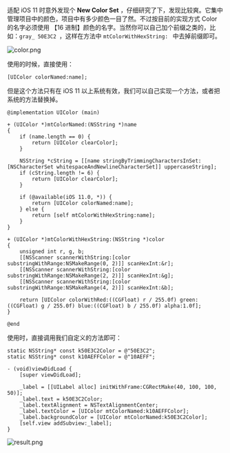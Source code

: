 适配 iOS 11 时意外发现个 **New Color Set** ，仔细研究了下，发现比较爽。它集中管理项目中的颜色，项目中有多少颜色一目了然。不过按目前的实现方式 Color 的名字必须使用 【16 进制】颜色的名字。当然你可以自己加个前缀之类的，比如：`gray_ 50E3C2 `，这样在方法中 `mtColorWithHexString: ` 中去掉前缀即可。

![color.png](http://upload-images.jianshu.io/upload_images/1664496-64ad1311e8de7814.png?imageMogr2/auto-orient/strip%7CimageView2/2/w/1240)

使用的时候，直接使用：

```
[UIColor colorNamed:name];
```

但是这个方法只有在 iOS 11 以上系统有效，我们可以自己实现一个方法，或者把系统的方法替换掉。

```
@implementation UIColor (main)

+ (UIColor *)mtColorNamed:(NSString *)name
{
    if (name.length == 0) {
        return [UIColor clearColor];
    }
    
    NSString *cString = [[name stringByTrimmingCharactersInSet:[NSCharacterSet whitespaceAndNewlineCharacterSet]] uppercaseString];
    if (cString.length != 6) {
        return [UIColor clearColor];
    }
    
    if (@available(iOS 11.0, *)) {
        return [UIColor colorNamed:name];
    } else {
        return [self mtColorWithHexString:name];
    }
}

+ (UIColor *)mtColorWithHexString:(NSString *)color
{
    unsigned int r, g, b;
    [[NSScanner scannerWithString:[color substringWithRange:NSMakeRange(0, 2)]] scanHexInt:&r];
    [[NSScanner scannerWithString:[color substringWithRange:NSMakeRange(2, 2)]] scanHexInt:&g];
    [[NSScanner scannerWithString:[color substringWithRange:NSMakeRange(4, 2)]] scanHexInt:&b];
    
    return [UIColor colorWithRed:((CGFloat) r / 255.0f) green:((CGFloat) g / 255.0f) blue:((CGFloat) b / 255.0f) alpha:1.0f];
}

@end
```

使用时，直接调用我们自定义的方法即可：

```
static NSString* const k50E3C2Color = @"50E3C2";
static NSString* const k10AEFFColor = @"10AEFF";

- (void)viewDidLoad {
    [super viewDidLoad];
    
    _label = [[UILabel alloc] initWithFrame:CGRectMake(40, 100, 100, 50)];
    _label.text = k50E3C2Color;
    _label.textAlignment = NSTextAlignmentCenter;
    _label.textColor = [UIColor mtColorNamed:k10AEFFColor];
    _label.backgroundColor = [UIColor mtColorNamed:k50E3C2Color];
    [self.view addSubview:_label];
}
```

![result.png](http://upload-images.jianshu.io/upload_images/1664496-65035cf2b74a7123.png?imageMogr2/auto-orient/strip%7CimageView2/2/w/1240)